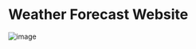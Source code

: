# Weather Forecast Website
![image](https://github.com/user-attachments/assets/f072a47a-2195-466a-801e-8305335fd233)
